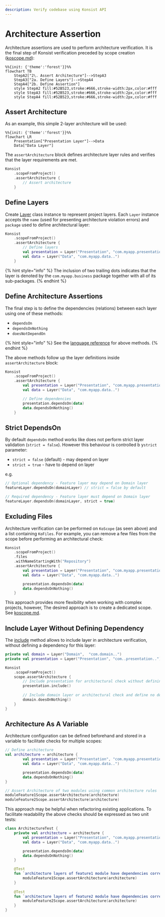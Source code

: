 ```yaml
---
description: Verify codebase using Konsist API
---
```


# Architecture Assertion

Architecture assertions are used to perform architecture verification. It is the final step of Konsist verification preceded by scope creation ([koscope.md](koscope.md "mention")):

```mermaid
%%{init: {'theme':'forest'}}%%
flowchart TB
    StepA2["2\. Assert Architecture"]-->StepA3
    StepA3["2a. Define Layers"]-->StepA4
    StepA4["2b. Define Assertion"]
    style StepA2 fill:#52B523,stroke:#666,stroke-width:2px,color:#fff
    style StepA3 fill:#52B523,stroke:#666,stroke-width:2px,color:#fff
    style StepA4 fill:#52B523,stroke:#666,stroke-width:2px,color:#fff
```

## Assert Architecture

As an example, this simple 2-layer architecture will be used:

```mermaid
%%{init: {'theme':'forest'}}%%
flowchart LR
    Presentation["Presentation Layer"]-->Data
    Data["Data Layer"]
```

The `assertArchitecture` block defines architecture layer rules and verifies that the layer requirements are met.

```kotlin
Konsist
    .scopeFromProject()
    .assertArchitecture { 
        // Assert architecture 
    }
```

## Define Layers

Create [Layer](https://lemonappdev.github.io/konsist/-konsist%200.17.0/com.lemonappdev.konsist.api.architecture/-layer/index.html?query=data%20class%20Layer\(name:%20String,%20rootPackage:%20String\)) class instance to represent project layers. Each `Layer` instance accepts the `name` (used for presenting architecture violation errors) and `package` used to define architectural layer:

```kotlin
Konsist
    .scopeFromProject()
    .assertArchitecture {
        // Define layers
        val presentation = Layer("Presentation", "com.myapp.presentation..")
        val data = Layer("Data", "com.myapp.data..")
    }
```

{% hint style="info" %}
The inclusion of two trailing dots indicates that the layer is denoted by the `com.myapp.business` package together with all of its sub-packages.
{% endhint %}

## Define Architecture Assertions

The final step is to define the dependencies (relations) between each layer using one of these methods:

* `dependsOn`
* `dependsOnNothing`
* `doesNotDependOn`

{% hint style="info" %}
See the [language reference](https://lemonappdev.github.io/konsist/-konsist%200.17.0/com.lemonappdev.konsist.api.architecture/-layer-dependencies/index.html) for above methods.
{% endhint %}

The above methods follow up the layer definitions inside `assertArchitecture` block:

```kotlin
Konsist
    .scopeFromProject()
    .assertArchitecture {
        val presentation = Layer("Presentation", "com.myapp.presentation..")
        val data = Layer("Data", "com.myapp.data..")

        // Define dependencies 
        presentation.dependsOn(data)
        data.dependsOnNothing()
    }
```

## Strict DependsOn

By default `dependsOn` method works like does not perform strict layer validation (`strict = false`).  However this behaviour is controlled b y`strict` parameter:

* `strict = false` (default) - may depend on layer
* `strict = true`  - have to depend on layer

e.g.

```kotlin
// Optional dependency - Feature layer may depend on Domain layer
featureLayer.dependsOn(domainLayer) // strict = false by default

// Required dependency - Feature layer must depend on Domain layer
featureLayer.dependsOn(domainLayer, strict = true)
```

## Excluding Files

Architecture verification can be performed on `KoScope` (as seen above) and a list containing `KoFiles`.  For example, you can remove a few files from the scope before performing an architectural check:

```kotlin
Konsist
    .scopeFromProject()
    .files
    .withNameStartingWith("Repository")
    .assertArchitecture {
        val presentation = Layer("Presentation", "com.myapp.presentation..")
        val data = Layer("Data", "com.myapp.data..")

        presentation.dependsOn(data)
        data.dependsOnNothing()
    }
```

This approach provides more flexibility when working with complex projects, however, The desired approach is to create a dedicated scope. See [koscope.md](koscope.md "mention").

## Include Layer Without Defining Dependency

The [include](https://lemonappdev.github.io/konsist/-konsist%200.17.0/com.lemonappdev.konsist.api.architecture/-layer-dependencies/include.html) method allows to include layer in architecture verification, without defining a dependency for this layer:

```kotlin
private val domain = Layer("Domain",  "com.domain..")
private val presentation = Layer("Presentation", "com..presentation..")

Konsist
    .scopeFromProject()
    scope.assertArchitecture {
        // Include presentation for architectural check without defining a dependency
        presentation.include()
        
        // Include domain layer or architectural check and define no dependency (independent)
        domain.doesOnNothing()
    }
}
```

## Architecture As A Variable

Architecture configuration can be defined beforehand and stored in a variable to facilitate checks for multiple scopes:&#x20;

```kotlin
// Define architecture
val architecture = architecture {
        val presentation = Layer("Presentation", "com.myapp.presentation..")
        val data = Layer("Data", "com.myapp.data..")

        presentation.dependsOn(data)
        data.dependsOnNothing()
}

// Assert Architecture of two modules using common architecture rules
moduleFeature1Scope.assertArchitecture(architecture)
moduleFeature2Scope.assertArchitecture(architecture)
```

This approach may be helpful when refactoring existing applications. To facilitate readability the above checks should be expressed as two unit tests:

```kotlin
class ArchitectureTest {
    private val architecture = architecture {
        val presentation = Layer("Presentation", "com.myapp.presentation..")
        val data = Layer("Data", "com.myapp.data..")

        presentation.dependsOn(data)
        data.dependsOnNothing()
    }

    @Test
    fun `architecture layers of feature1 module have dependencies correct`() {
        moduleFeature1Scope.assertArchitecture(architecture)
    }
    
    @Test
    fun `architecture layers of feature2 module have dependencies correct`() {
        moduleFeature2Scope.assertArchitecture(architecture)
    }
}
```


